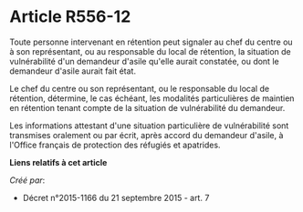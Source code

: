 # Article R556-12

Toute personne intervenant en rétention peut signaler au chef du centre ou à son représentant, ou au responsable du local de
rétention, la situation de vulnérabilité d'un demandeur d'asile qu'elle aurait constatée, ou dont le demandeur d'asile aurait
fait état.

Le chef du centre ou son représentant, ou le responsable du local de rétention, détermine, le cas échéant, les modalités
particulières de maintien en rétention tenant compte de la situation de vulnérabilité du demandeur.

Les informations attestant d'une situation particulière de vulnérabilité sont transmises oralement ou par écrit, après accord
du demandeur d'asile, à l'Office français de protection des réfugiés et apatrides.

**Liens relatifs à cet article**

_Créé par_:

  - Décret n°2015-1166 du 21 septembre 2015 - art. 7
